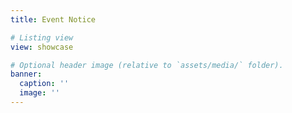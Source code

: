 ```yaml
---
title: Event Notice

# Listing view
view: showcase

# Optional header image (relative to `assets/media/` folder).
banner:
  caption: ''
  image: ''
---
```

